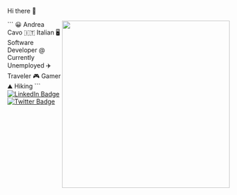 Hi there 👋

<img align='right' src="https://github-readme-stats.vercel.app/api?username=samirettali&show_icons=true&theme=radical" width="380">
```
😀 Andrea Cavo
🇮🇹 Italian
🖥 Software Developer @ Currently Unemployed 
✈️ Traveler
🎮 Gamer
⛰️ Hiking
```

<div id="badges">
  <a href="https://www.linkedin.com/in/andrea-cavo/">
    <img src="https://img.shields.io/badge/LinkedIn-blue?style=for-the-badge&logo=linkedin&logoColor=white" alt="LinkedIn Badge"/>
  </a>
  <a href="https://twitter.com/calvazz">
    <img src="https://img.shields.io/badge/Twitter-blue?style=for-the-badge&logo=twitter&logoColor=white" alt="Twitter Badge"/>
  </a>
</div>
